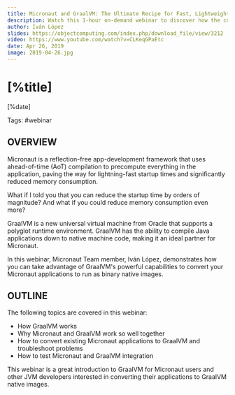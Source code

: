 ```yaml
---
title: Micronaut and GraalVM: The Ultimate Recipe for Fast, Lightweight, Powerful Apps
description: Watch this 1-hour on-demand webinar to discover how the combined power of GraalVM and Micronaut results in even faster, more lightweight applications than you can build using each tool on its own.
author: Iván López
slides: https://objectcomputing.com/index.php/download_file/view/3212
video: https://www.youtube.com/watch?v=CLKeqGPaEtc
date: Apr 26, 2019
image: 2019-04-26.jpg
---
```


# [%title]

[%date] 

Tags: #webinar

## OVERVIEW

Micronaut is a reflection-free app-development framework that uses ahead-of-time (AoT) compilation to precompute everything in the application, paving the way for lightning-fast startup times and significantly reduced memory consumption.

What if I told you that you can reduce the startup time by orders of magnitude? And what if you could reduce memory consumption even more?

GraalVM is a new universal virtual machine from Oracle that supports a polyglot runtime environment. GraalVM has the ability to compile Java applications down to native machine code, making it an ideal partner for Micronaut.

In this webinar, Micronaut Team member, Iván López, demonstrates how you can take advantage of GraalVM's powerful capabilities to convert your Micronaut applications to run as binary native images.

## OUTLINE

The following topics are covered in this webinar:

- How GraalVM works
- Why Micronaut and GraalVM work so well together
- How to convert existing Micronaut applications to GraalVM and troubleshoot problems
- How to test Micronaut and GraalVM integration

This webinar is a great introduction to GraalVM for Micronaut users and other JVM developers interested in converting their applications to GraalVM native images.
